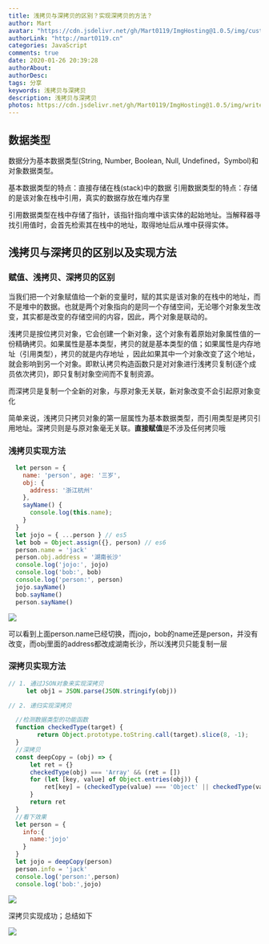 ```yaml
---
title: 浅拷贝与深拷贝的区别？实现深拷贝的方法？
author: Mart
avatar: "https://cdn.jsdelivr.net/gh/Mart0119/ImgHosting@1.0.5/img/custom/2.jpg"
authorLink: "http://mart0119.cn"
categories: JavaScript
comments: true
date: 2020-01-26 20:39:28
authorAbout: 
authorDesc: 
tags: 分享
keywords: 浅拷贝与深拷贝
description: 浅拷贝与深拷贝
photos: https://cdn.jsdelivr.net/gh/Mart0119/ImgHosting@1.0.5/img/write/copy2.jpg
---
```


## 数据类型

数据分为基本数据类型(String, Number, Boolean, Null, Undefined，Symbol)和对象数据类型。

基本数据类型的特点：直接存储在栈(stack)中的数据
引用数据类型的特点：存储的是该对象在栈中引用，真实的数据存放在堆内存里

引用数据类型在栈中存储了指针，该指针指向堆中该实体的起始地址。当解释器寻找引用值时，会首先检索其在栈中的地址，取得地址后从堆中获得实体。
​​

## 浅拷贝与深拷贝的区别以及实现方法

### 赋值、浅拷贝、深拷贝的区别
当我们把一个对象赋值给一个新的变量时，赋的其实是该对象的在栈中的地址，而不是堆中的数据。也就是两个对象指向的是同一个存储空间，无论哪个对象发生改变，其实都是改变的存储空间的内容，因此，两个对象是联动的。

浅拷贝是按位拷贝对象，它会创建一个新对象，这个对象有着原始对象属性值的一份精确拷贝。如果属性是基本类型，拷贝的就是基本类型的值；如果属性是内存地址（引用类型），拷贝的就是内存地址 ，因此如果其中一个对象改变了这个地址，就会影响到另一个对象。即默认拷贝构造函数只是对对象进行浅拷贝复制(逐个成员依次拷贝)，即只复制对象空间而不复制资源。

而深拷贝是复制一个全新的对象，与原对象无关联，新对象改变不会引起原对象变化

简单来说，浅拷贝只拷贝对象的第一层属性为基本数据类型，而引用类型是拷贝引用地址。深拷贝则是与原对象毫无关联。**直接赋值**是不涉及任何拷贝哦

### 浅拷贝实现方法
```js
  let person = {
    name: 'person', age: '三岁',
    obj: {
      address: '浙江杭州'
    },
    sayName() {
      console.log(this.name);
    }
  }
  let jojo = { ...person } // es5
  let bob = Object.assign({}, person) // es6
  person.name = 'jack'
  person.obj.address = '湖南长沙'
  console.log('jojo:', jojo)
  console.log('bob:', bob)
  console.log('person:', person)
  jojo.sayName()
  bob.sayName()
  person.sayName()
```

![](https://cdn.jsdelivr.net/gh/Mart0119/ImgHosting@1.0.5/img/write/copy.png)

可以看到上面person.name已经切换，而jojo，bob的name还是person，并没有改变，而obj里面的address都改成湖南长沙，所以浅拷贝只能复制一层

### 深拷贝实现方法
```js
// 1. 通过JSON对象来实现深拷贝
     let obj1 = JSON.parse(JSON.stringify(obj))

// 2. 递归实现深拷贝

  //检测数据类型的功能函数
  function checkedType(target) {
        return Object.prototype.toString.call(target).slice(8, -1);
  }
  //深拷贝
  const deepCopy = (obj) => {
      let ret = {}
      checkedType(obj) === 'Array' && (ret = [])
      for (let [key, value] of Object.entries(obj)) {
          ret[key] = (checkedType(value) === 'Object' || checkedType(value) === 'Array') ? deepCopy(value) : value
      }
      return ret
  }
  //看下效果
  let person = {
    info:{
      name:'jojo'
    }
  }
  let jojo = deepCopy(person)
  person.info = 'jack'
  console.log('person:',person)
  console.log('bob:',jojo)
```

![](https://cdn.jsdelivr.net/gh/Mart0119/ImgHosting@1.0.5/img/write/copy1.png)

深拷贝实现成功；总结如下

![](https://cdn.jsdelivr.net/gh/Mart0119/ImgHosting@1.0.5/img/write/copy2.jpg)

